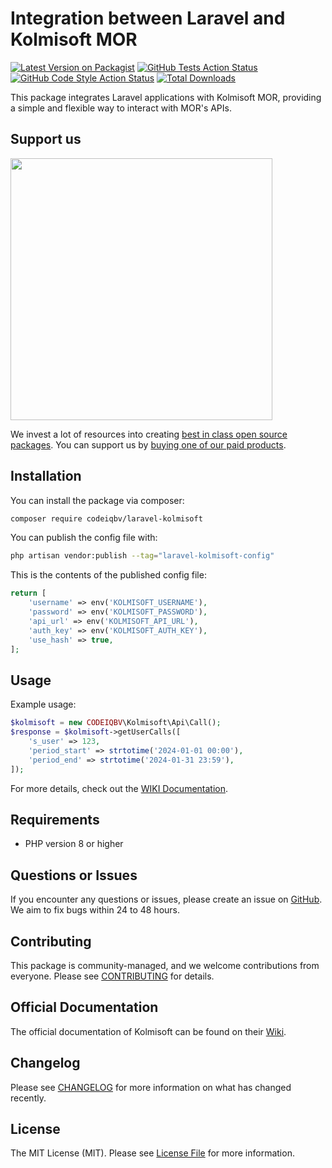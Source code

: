 
# Integration between Laravel and Kolmisoft MOR

[![Latest Version on Packagist](https://img.shields.io/packagist/v/codeiqbv/laravel-kolmisoft.svg?style=flat-square)](https://packagist.org/packages/codeiqbv/laravel-kolmisoft)
[![GitHub Tests Action Status](https://img.shields.io/github/actions/workflow/status/codeiqbv/laravel-kolmisoft/run-tests.yml?branch=main&label=tests&style=flat-square)](https://github.com/codeiqbv/laravel-kolmisoft/actions?query=workflow%3Arun-tests+branch%3Amain)
[![GitHub Code Style Action Status](https://img.shields.io/github/actions/workflow/status/codeiqbv/laravel-kolmisoft/fix-php-code-style-issues.yml?branch=main&label=code%20style&style=flat-square)](https://github.com/codeiqbv/laravel-kolmisoft/actions?query=workflow%3A"Fix+PHP+code+style+issues"+branch%3Amain)
[![Total Downloads](https://img.shields.io/packagist/dt/codeiqbv/laravel-kolmisoft.svg?style=flat-square)](https://packagist.org/packages/codeiqbv/laravel-kolmisoft)

This package integrates Laravel applications with Kolmisoft MOR, providing a simple and flexible way to interact with MOR's APIs.

## Support us

[<img src="https://github-ads.s3.eu-central-1.amazonaws.com/laravel-kolmisoft.jpg?t=1" width="419px" />](https://spatie.be/github-ad-click/laravel-kolmisoft)

We invest a lot of resources into creating [best in class open source packages](https://spatie.be/open-source). You can support us by [buying one of our paid products](https://spatie.be/open-source/support-us).

## Installation

You can install the package via composer:

```bash
composer require codeiqbv/laravel-kolmisoft
```

You can publish the config file with:

```bash
php artisan vendor:publish --tag="laravel-kolmisoft-config"
```

This is the contents of the published config file:

```php
return [
    'username' => env('KOLMISOFT_USERNAME'),
    'password' => env('KOLMISOFT_PASSWORD'),
    'api_url' => env('KOLMISOFT_API_URL'),
    'auth_key' => env('KOLMISOFT_AUTH_KEY'),
    'use_hash' => true,
];
```

## Usage

Example usage:

```php
$kolmisoft = new CODEIQBV\Kolmisoft\Api\Call();
$response = $kolmisoft->getUserCalls([
    's_user' => 123,
    'period_start' => strtotime('2024-01-01 00:00'),
    'period_end' => strtotime('2024-01-31 23:59'),
]);
```

For more details, check out the [WIKI Documentation](./WIKI/README.md).

## Requirements

- PHP version 8 or higher

## Questions or Issues

If you encounter any questions or issues, please create an issue on [GitHub](https://github.com/codeiqbv/laravel-kolmisoft/issues). We aim to fix bugs within 24 to 48 hours.

## Contributing

This package is community-managed, and we welcome contributions from everyone. Please see [CONTRIBUTING](CONTRIBUTING.md) for details.

## Official Documentation

The official documentation of Kolmisoft can be found on their [Wiki](https://wiki.kolmisoft.com).

## Changelog

Please see [CHANGELOG](CHANGELOG.md) for more information on what has changed recently.

## License

The MIT License (MIT). Please see [License File](LICENSE.md) for more information.

